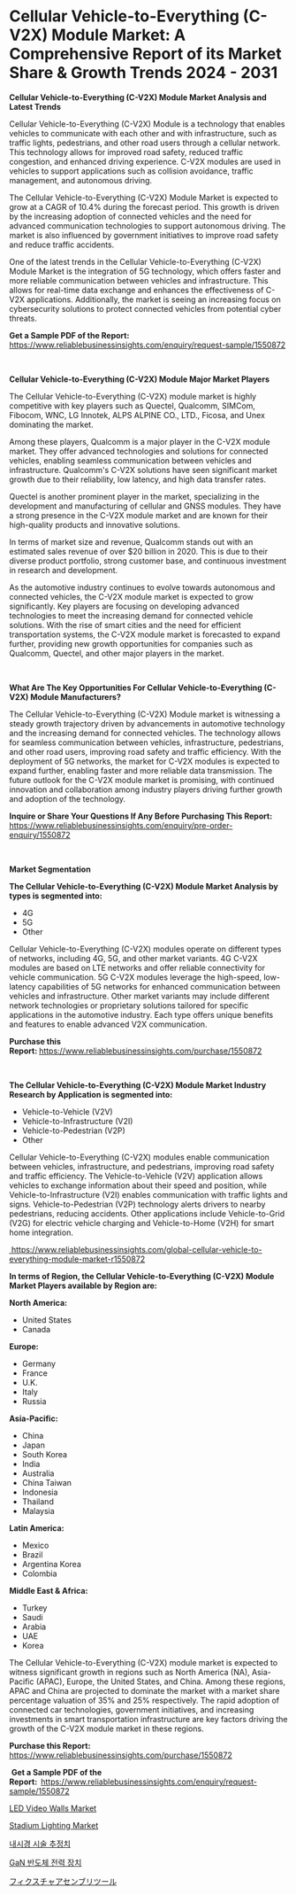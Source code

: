 <p><h1>Cellular Vehicle-to-Everything (C-V2X) Module Market: A Comprehensive Report of its Market Share & Growth Trends 2024 - 2031</h1></p><p><strong>Cellular Vehicle-to-Everything (C-V2X) Module Market Analysis and Latest Trends</strong></p>
<p><p>Cellular Vehicle-to-Everything (C-V2X) Module is a technology that enables vehicles to communicate with each other and with infrastructure, such as traffic lights, pedestrians, and other road users through a cellular network. This technology allows for improved road safety, reduced traffic congestion, and enhanced driving experience. C-V2X modules are used in vehicles to support applications such as collision avoidance, traffic management, and autonomous driving.</p><p>The Cellular Vehicle-to-Everything (C-V2X) Module Market is expected to grow at a CAGR of 10.4% during the forecast period. This growth is driven by the increasing adoption of connected vehicles and the need for advanced communication technologies to support autonomous driving. The market is also influenced by government initiatives to improve road safety and reduce traffic accidents. </p><p>One of the latest trends in the Cellular Vehicle-to-Everything (C-V2X) Module Market is the integration of 5G technology, which offers faster and more reliable communication between vehicles and infrastructure. This allows for real-time data exchange and enhances the effectiveness of C-V2X applications. Additionally, the market is seeing an increasing focus on cybersecurity solutions to protect connected vehicles from potential cyber threats.</p></p>
<p><strong>Get a Sample PDF of the Report:&nbsp;</strong> <a href="https://www.reliablebusinessinsights.com/enquiry/request-sample/1550872">https://www.reliablebusinessinsights.com/enquiry/request-sample/1550872</a></p>
<p>&nbsp;</p>
<p><strong>Cellular Vehicle-to-Everything (C-V2X) Module Major Market Players</strong></p>
<p><p>The Cellular Vehicle-to-Everything (C-V2X) module market is highly competitive with key players such as Quectel, Qualcomm, SIMCom, Fibocom, WNC, LG Innotek, ALPS ALPINE CO., LTD., Ficosa, and Unex dominating the market. </p><p>Among these players, Qualcomm is a major player in the C-V2X module market. They offer advanced technologies and solutions for connected vehicles, enabling seamless communication between vehicles and infrastructure. Qualcomm's C-V2X solutions have seen significant market growth due to their reliability, low latency, and high data transfer rates. </p><p>Quectel is another prominent player in the market, specializing in the development and manufacturing of cellular and GNSS modules. They have a strong presence in the C-V2X module market and are known for their high-quality products and innovative solutions.</p><p>In terms of market size and revenue, Qualcomm stands out with an estimated sales revenue of over $20 billion in 2020. This is due to their diverse product portfolio, strong customer base, and continuous investment in research and development.</p><p>As the automotive industry continues to evolve towards autonomous and connected vehicles, the C-V2X module market is expected to grow significantly. Key players are focusing on developing advanced technologies to meet the increasing demand for connected vehicle solutions. With the rise of smart cities and the need for efficient transportation systems, the C-V2X module market is forecasted to expand further, providing new growth opportunities for companies such as Qualcomm, Quectel, and other major players in the market.</p></p>
<p>&nbsp;</p>
<p><strong>What Are The Key Opportunities For Cellular Vehicle-to-Everything (C-V2X) Module Manufacturers?</strong></p>
<p><p>The Cellular Vehicle-to-Everything (C-V2X) Module market is witnessing a steady growth trajectory driven by advancements in automotive technology and the increasing demand for connected vehicles. The technology allows for seamless communication between vehicles, infrastructure, pedestrians, and other road users, improving road safety and traffic efficiency. With the deployment of 5G networks, the market for C-V2X modules is expected to expand further, enabling faster and more reliable data transmission. The future outlook for the C-V2X module market is promising, with continued innovation and collaboration among industry players driving further growth and adoption of the technology.</p></p>
<p><strong>Inquire or Share Your Questions If Any Before Purchasing This Report:</strong> <a href="https://www.reliablebusinessinsights.com/enquiry/pre-order-enquiry/1550872">https://www.reliablebusinessinsights.com/enquiry/pre-order-enquiry/1550872</a></p>
<p>&nbsp;</p>
<p><strong>Market Segmentation</strong></p>
<p><strong>The Cellular Vehicle-to-Everything (C-V2X) Module Market Analysis by types is segmented into:</strong></p>
<p><ul><li>4G</li><li>5G</li><li>Other</li></ul></p>
<p><p>Cellular Vehicle-to-Everything (C-V2X) modules operate on different types of networks, including 4G, 5G, and other market variants. 4G C-V2X modules are based on LTE networks and offer reliable connectivity for vehicle communication. 5G C-V2X modules leverage the high-speed, low-latency capabilities of 5G networks for enhanced communication between vehicles and infrastructure. Other market variants may include different network technologies or proprietary solutions tailored for specific applications in the automotive industry. Each type offers unique benefits and features to enable advanced V2X communication.</p></p>
<p><strong>Purchase this Report:&nbsp;</strong><a href="https://www.reliablebusinessinsights.com/purchase/1550872">https://www.reliablebusinessinsights.com/purchase/1550872</a></p>
<p>&nbsp;</p>
<p><strong>The Cellular Vehicle-to-Everything (C-V2X) Module Market Industry Research by Application is segmented into:</strong></p>
<p><ul><li>Vehicle-to-Vehicle (V2V)</li><li>Vehicle-to-Infrastructure (V2I)</li><li>Vehicle-to-Pedestrian (V2P)</li><li>Other</li></ul></p>
<p><p>Cellular Vehicle-to-Everything (C-V2X) modules enable communication between vehicles, infrastructure, and pedestrians, improving road safety and traffic efficiency. The Vehicle-to-Vehicle (V2V) application allows vehicles to exchange information about their speed and position, while Vehicle-to-Infrastructure (V2I) enables communication with traffic lights and signs. Vehicle-to-Pedestrian (V2P) technology alerts drivers to nearby pedestrians, reducing accidents. Other applications include Vehicle-to-Grid (V2G) for electric vehicle charging and Vehicle-to-Home (V2H) for smart home integration.</p></p>
<p><a href="https://www.reliablebusinessinsights.com/global-cellular-vehicle-to-everything-module-market-r1550872">&nbsp;https://www.reliablebusinessinsights.com/global-cellular-vehicle-to-everything-module-market-r1550872</a></p>
<p><strong>In terms of Region, the Cellular Vehicle-to-Everything (C-V2X) Module Market Players available by Region are:</strong></p>
<p>
    <p> <strong> North America: </strong>
        <ul>
            <li>United States</li>
            <li>Canada</li>
        </ul>
        </p> 
    <p> <strong> Europe: </strong>
        <ul>
            <li>Germany</li>
            <li>France</li>
            <li>U.K.</li>
            <li>Italy</li>
            <li>Russia</li>
        </ul>
        </p> 
    <p> <strong> Asia-Pacific: </strong>
        <ul>
            <li>China</li>
            <li>Japan</li>
            <li>South Korea</li>
            <li>India</li>
            <li>Australia</li>
            <li>China Taiwan</li>
            <li>Indonesia</li>
            <li>Thailand</li>
            <li>Malaysia</li>
        </ul>
        </p> 
    <p> <strong> Latin America: </strong>
        <ul>
            <li>Mexico</li>
            <li>Brazil</li>
            <li>Argentina Korea</li>
            <li>Colombia</li>
        </ul>
        </p> 
    <p> <strong> Middle East & Africa: </strong>
        <ul>
            <li>Turkey</li>
            <li>Saudi</li>
            <li>Arabia</li>
            <li>UAE</li>
            <li>Korea</li>
        </ul>
    </p>
    </p>
<p><p>The Cellular Vehicle-to-Everything (C-V2X) module market is expected to witness significant growth in regions such as North America (NA), Asia-Pacific (APAC), Europe, the United States, and China. Among these regions, APAC and China are projected to dominate the market with a market share percentage valuation of 35% and 25% respectively. The rapid adoption of connected car technologies, government initiatives, and increasing investments in smart transportation infrastructure are key factors driving the growth of the C-V2X module market in these regions.</p></p>
<p><strong>Purchase this Report: </strong><a href="https://www.reliablebusinessinsights.com/purchase/1550872">https://www.reliablebusinessinsights.com/purchase/1550872</a></p>
<p>&nbsp;<strong>Get a Sample PDF of the Report:&nbsp;&nbsp;</strong><a href="https://www.reliablebusinessinsights.com/enquiry/request-sample/1550872">https://www.reliablebusinessinsights.com/enquiry/request-sample/1550872</a></p>
<p><strong></strong></p>
<p><p><a href="https://github.com/peachesmcdowel1/Market-Research-Report-List-3/blob/main/led-video-walls-market.md">LED Video Walls Market</a></p><p><a href="https://github.com/redneck06/Market-Research-Report-List-4/blob/main/stadium-lighting-market.md">Stadium Lighting Market</a></p><p><a href="https://github.com/RichardLueilwitz787/Market-Research-Report-List-2/blob/main/4235158157241.md">내시경 시술 추정치</a></p><p><a href="https://github.com/kein8762/Market-Research-Report-List-1/blob/main/5356969157242.md">GaN 반도체 전력 장치</a></p><p><a href="https://github.com/laurenreichert/Market-Research-Report-List-2/blob/main/8732873148036.md">フィクスチャアセンブリツール</a></p></p>